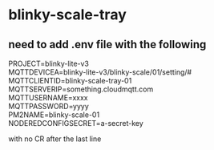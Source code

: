 # blinky-scale-tray
## need to add .env file with the following
PROJECT=blinky-lite-v3  
MQTTDEVICEA=blinky-lite-v3/blinky-scale/01/setting/#  
MQTTCLIENTID=blinky-scale-tray-01  
MQTTSERVERIP=something.cloudmqtt.com  
MQTTUSERNAME=xxxx  
MQTTPASSWORD=yyyy  
PM2NAME=blinky-scale-01  
NODEREDCONFIGSECRET=a-secret-key    

with no CR after the last line

